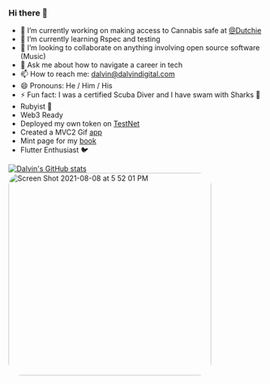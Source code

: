 ### Hi there 👋

- 🔭 I’m currently working on making access to Cannabis safe at [@Dutchie](https://v3.dutchie.com/careers#current-opportunities)
- 🌱 I’m currently learning Rspec and testing
- 👯 I’m looking to collaborate on anything involving open source software (Music)
- 💬 Ask me about how to navigate a career in tech
- 📫 How to reach me: dalvin@dalvindigital.com
- 😄 Pronouns: He / Him / His
- ⚡ Fun fact: I was a certified Scuba Diver and I have swam with Sharks 🦈
- Rubyist 💎
- Web3 Ready 
-  Deployed my own token on [TestNet](https://ropsten.etherscan.io/address/0xD705a812A0204333F4b839c7e1Eef545df04D9e2)
-  Created a MVC2 Gif [app](https://gif-portal-starter-ib0vzs0ag-josiassejod1.vercel.app/)
-  Mint page for my [book](https://nft-drop-starter-project-mu.vercel.app/)
- Flutter Enthusiast 🐦


<!--
**Josiassejod1/Josiassejod1** is a ✨ _special_ ✨ repository because its `README.md` (this file) appears on your GitHub profile.

Here are some ideas to get you started:

- 🔭 I’m currently working on ...
- 🌱 I’m currently learning ...
- 👯 I’m looking to collaborate on ...
- 🤔 I’m looking for help with ...
- 💬 Ask me about ...
- 📫 How to reach me: ...
- 😄 Pronouns: ...
- ⚡ Fun fact: ...
-->

[![Dalvin's GitHub stats](https://github-readme-stats.vercel.app/api?username=Josiassejod1)](https://github.com/anuraghazra/github-readme-stats)
[<img width="400" style="border-radius: 25px" alt="Screen Shot 2021-08-08 at 5 52 01 PM" src="https://user-images.githubusercontent.com/12024422/128646792-a9e18f0b-b2a1-470f-a91f-f210f7dec9cd.png">](https://www.duolingo.com/profile/DalvinJosi?via=share_profile)
